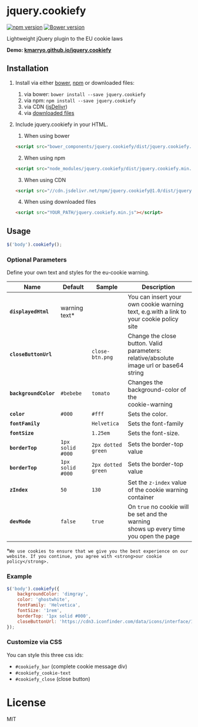 # jquery.cookiefy
[![npm version](https://badge.fury.io/js/jquery.cookiefy.svg)](https://badge.fury.io/js/jquery.cookiefy)
[![Bower version](https://badge.fury.io/bo/jquery.cookiefy.svg)](https://badge.fury.io/bo/jquery.cookiefy)

Lightweight jQuery plugin to the EU cookie laws

**Demo: [kmarryo.github.io/jquery.cookiefy](https://kmarryo.github.io/jquery.cookiefy/)**

## Installation

1. Install via either [bower](http://bower.io/), [npm](https://www.npmjs.com/) or downloaded files:
    1. via bower: `bower install --save jquery.cookiefy`
    2. via npm: `npm install --save jquery.cookiefy`
    3. via CDN ([jsDelivr](http://www.jsdelivr.com/projects/jquery.cookiefy))
    4. via [downloaded files](https://github.com/kmarryo/jquery.cookiefy/zipball/master)

2. Include jquery.cookiefy in your HTML.
    1. When using bower
    ```html
    <script src="bower_components/jquery.cookiefy/dist/jquery.cookiefy.min.js"></script>
    ```
    2. When using npm
    ```html
    <script src="node_modules/jquery.cookiefy/dist/jquery.cookiefy.min.js"></script>
    ```
    3. When using CDN
    ```html
    <script src="//cdn.jsdelivr.net/npm/jquery.cookiefy@1.0/dist/jquery.cookiefy.min.js"></script>
    ```
    4. When using downloaded files
    ```html
    <script src="YOUR_PATH/jquery.cookiefy.min.js"></script>
    ```

## Usage

```JavaScript
$('body').cookiefy();
```

### Optional Parameters
Define your own text and styles for the eu-cookie warning.

| Name | Default | Sample | Description |
|---|---|---|---|
| **`displayedHtml`** | warning text* |  | You can insert your own cookie warning<br>text, e.g.with a link to your cookie policy site |
| **`closeButtonUrl`** |   | `close-btn.png` | Change the close button. Valid parameters:<br>relative/absolute image url or base64 string  |
| **`backgroundColor`** | `#bebebe` | `tomato` | Changes the background-color of the<br>cookie-warning |
| **`color`** | `#000` | `#fff` | Sets the color. |
| **`fontFamily`** | | `Helvetica` | Sets the font-family |
| **`fontSize`** |  | `1.25em` | Sets the font-size. |
| **`borderTop`** | `1px solid #000` | `2px dotted green` | Sets the border-top value |
| **`borderTop`** | `1px solid #000` | `2px dotted green` | Sets the border-top value |
| **`zIndex`** | `50` | `130` | Set the `z-index` value of the cookie warning container |
| **`devMode`** | `false`  | `true` | On `true` no cookie will be set and the warning<br>shows up every time you open the page |

*`We use cookies to ensure that we give you the best experience on our website. If you continue, you agree with <strong>our cookie policy</strong>.`

### Example
```JavaScript
$('body').cookiefy({
    backgroundColor: 'dimgray',
    color: 'ghostwhite',
    fontFamily: 'Helvetica',
    fontSize: '1rem',
    borderTop: '1px solid #000',
    closeButtonUrl: 'https://cdn3.iconfinder.com/data/icons/interface/100/close_button_1-512.png'
});
```

### Customize via CSS
You can style this three css ids:
- `#cookiefy_bar` (complete cookie message div)
- `#cookiefy_cookie-text`
- `#cookiefy_close` (close button)

# License
MIT
